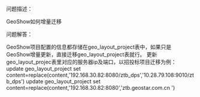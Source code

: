 问题描述：

GeoShow如何增量迁移

问题解答：

GeoShow项目配置的信息都存储在geo_layout_project表中，如果只是GeoShow增量更新，直接迁移geo_layout_project表就行。
更新geo_layout_projec表里对应的服务器ip及端口，以招投标项目迁移为例：
update geo_layout_project set content=replace(content,'192.168.30.82:8080/ztb_dps','10.28.79.108:9010/ztb_dps')
update geo_layout_project set content=replace(content,'192.168.30.82:8080','ztb.geostar.com.cn ')

